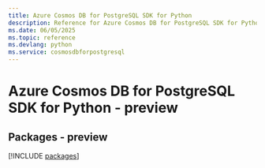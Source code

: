 ```yaml
---
title: Azure Cosmos DB for PostgreSQL SDK for Python
description: Reference for Azure Cosmos DB for PostgreSQL SDK for Python
ms.date: 06/05/2025
ms.topic: reference
ms.devlang: python
ms.service: cosmosdbforpostgresql
---
```

# Azure Cosmos DB for PostgreSQL SDK for Python - preview
## Packages - preview
[!INCLUDE [packages](cosmos-db-for-postgresql-index.md)]